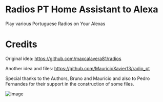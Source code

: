 # Radios PT Home Assistant to Alexa
Play various Portuguese Radios on Your Alexas

# Credits #
Original idea:
https://github.com/maxcalavera81/radios

Another idea and files:
https://github.com/MauricioXavier13/radio_pt

Special thanks to the Authors, Bruno and Maurício and also to Pedro Fernandes for their support in the construction of some files.

![image](https://github.com/nunogako/Radios_PT-Home-Assistant-to-Alexa/blob/4cd9996b49c4edf3f8051422ae85648538f06110/Home%20Assistant%20R%C3%A1dios%20Alexa%20TuneIn.png)
